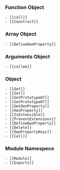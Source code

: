 ### Function Object
    - [[call]] 
    - [[Construct]] 

### Array Object
    - [[DefineOwnProperty]]


### Arguments Object
    - [[callee]]

### Object
    - [[Get]]
    - [[Set]]
    - [[GetPrototypeOf]]
    - [[SetPrototypeOf]]
    - [[GetOwnProperty]]
    - [[HasProperty]]
    - [[IsExtensible]]
    - [[PreventExtensions]]
    - [[DefineOwnProperty]]
    - [[Delete]]
    - [[OwnPropertyKeys]]
    - [[Call]]

### Module Namespece
    - [[Module]]
    - [[Exports]]